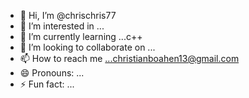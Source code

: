 - 👋 Hi, I’m @chrischris77
- 👀 I’m interested in ...
- 🌱 I’m currently learning ...c++
- 💞️ I’m looking to collaborate on ...
- 📫 How to reach me ...christianboahen13@gmail.com
- 😄 Pronouns: ...
- ⚡ Fun fact: ...

<!---
chrischris77/chrischris77 is a ✨ special ✨ repository because its `README.md` (this file) appears on your GitHub profile.
You can click the Preview link to take a look at your changes.
--->
